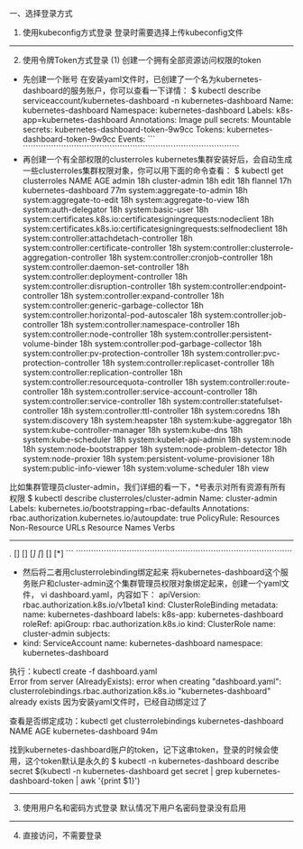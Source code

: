一、选择登录方式
1. 使用kubeconfig方式登录
登录时需要选择上传kubeconfig文件
--- -------------------------------------------------------------------------------------

2. 使用令牌Token方式登录
(1) 创建一个拥有全部资源访问权限的token
- 先创建一个账号
在安装yaml文件时，已创建了一个名为kubernetes-dashboard的服务账户，你可以查看一下详情：
$ kubectl describe serviceaccount/kubernetes-dashboard -n kubernetes-dashboard
Name:                kubernetes-dashboard
Namespace:           kubernetes-dashboard
Labels:              k8s-app=kubernetes-dashboard
Annotations:         <none>
Image pull secrets:  <none>
Mountable secrets:   kubernetes-dashboard-token-9w9cc
Tokens:              kubernetes-dashboard-token-9w9cc
Events:              <none>
``` `````````````````````````````````````````````````````````````````````````````````````
- 再创建一个有全部权限的clusterroles
kubernetes集群安装好后，会自动生成一些clusterroles集群权限对象，你可以用下面的命令查看：
$ kubectl get  clusterroles
NAME                                                                   AGE
admin                                                                  18h
cluster-admin                                                          18h
edit                                                                   18h
flannel                                                                17h
kubernetes-dashboard                                                   77m
system:aggregate-to-admin                                              18h
system:aggregate-to-edit                                               18h
system:aggregate-to-view                                               18h
system:auth-delegator                                                  18h
system:basic-user                                                      18h
system:certificates.k8s.io:certificatesigningrequests:nodeclient       18h
system:certificates.k8s.io:certificatesigningrequests:selfnodeclient   18h
system:controller:attachdetach-controller                              18h
system:controller:certificate-controller                               18h
system:controller:clusterrole-aggregation-controller                   18h
system:controller:cronjob-controller                                   18h
system:controller:daemon-set-controller                                18h
system:controller:deployment-controller                                18h
system:controller:disruption-controller                                18h
system:controller:endpoint-controller                                  18h
system:controller:expand-controller                                    18h
system:controller:generic-garbage-collector                            18h
system:controller:horizontal-pod-autoscaler                            18h
system:controller:job-controller                                       18h
system:controller:namespace-controller                                 18h
system:controller:node-controller                                      18h
system:controller:persistent-volume-binder                             18h
system:controller:pod-garbage-collector                                18h
system:controller:pv-protection-controller                             18h
system:controller:pvc-protection-controller                            18h
system:controller:replicaset-controller                                18h
system:controller:replication-controller                               18h
system:controller:resourcequota-controller                             18h
system:controller:route-controller                                     18h
system:controller:service-account-controller                           18h
system:controller:service-controller                                   18h
system:controller:statefulset-controller                               18h
system:controller:ttl-controller                                       18h
system:coredns                                                         18h
system:discovery                                                       18h
system:heapster                                                        18h
system:kube-aggregator                                                 18h
system:kube-controller-manager                                         18h
system:kube-dns                                                        18h
system:kube-scheduler                                                  18h
system:kubelet-api-admin                                               18h
system:node                                                            18h
system:node-bootstrapper                                               18h
system:node-problem-detector                                           18h
system:node-proxier                                                    18h
system:persistent-volume-provisioner                                   18h
system:public-info-viewer                                              18h
system:volume-scheduler                                                18h
view

比如集群管理员cluster-admin，我们详细的看一下，*号表示对所有资源有所有权限
$ kubectl describe clusterroles/cluster-admin
Name:         cluster-admin
Labels:       kubernetes.io/bootstrapping=rbac-defaults
Annotations:  rbac.authorization.kubernetes.io/autoupdate: true
PolicyRule:
  Resources  Non-Resource URLs  Resource Names  Verbs
  ---------  -----------------  --------------  -----
  *.*        []                 []              [*]
             [*]                []              [*]
``` `````````````````````````````````````````````````````````````````````````````````````
- 然后将二者用clusterrolebinding绑定起来
将kubernetes-dashboard这个服务账户和cluster-admin这个集群管理员权限对象绑定起来，创建一个yaml文件， vi dashboard.yaml，内容如下：
apiVersion: rbac.authorization.k8s.io/v1beta1
kind: ClusterRoleBinding
metadata:
  name: kubernetes-dashboard
  labels:
    k8s-app: kubernetes-dashboard
roleRef:
  apiGroup: rbac.authorization.k8s.io
  kind: ClusterRole
  name: cluster-admin
subjects:
- kind: ServiceAccount
  name: kubernetes-dashboard
  namespace: kubernetes-dashboard

执行：kubectl create -f dashboard.yaml  
Error from server (AlreadyExists): error when creating "dashboard.yaml": clusterrolebindings.rbac.authorization.k8s.io "kubernetes-dashboard" already exists
因为安装yaml文件时，已经自动绑定过了

查看是否绑定成功：kubectl get clusterrolebindings kubernetes-dashboard
NAME                   AGE
kubernetes-dashboard   94m

找到kubernetes-dashboard账户的token，记下这串token，登录的时候会使用，这个token默认是永久的
$ kubectl -n kubernetes-dashboard describe secret $(kubectl -n kubernetes-dashboard get secret | grep kubernetes-dashboard-token | awk '{print $1}')

--- -------------------------------------------------------------------------------------

3. 使用用户名和密码方式登录
默认情况下用户名密码登录没有启用
--- -------------------------------------------------------------------------------------

4. 直接访问，不需要登录